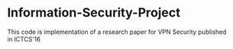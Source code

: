 # Information-Security-Project
This code is implementation of a research paper for VPN Security published in ICTCS'16
